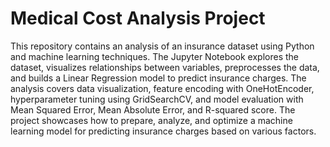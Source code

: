 # Medical Cost Analysis Project
This repository contains an analysis of an insurance dataset using Python and machine learning techniques. The Jupyter Notebook explores the dataset, visualizes relationships between variables, preprocesses the data, and builds a Linear Regression model to predict insurance charges. The analysis covers data visualization, feature encoding with OneHotEncoder, hyperparameter tuning using GridSearchCV, and model evaluation with Mean Squared Error, Mean Absolute Error, and R-squared score. The project showcases how to prepare, analyze, and optimize a machine learning model for predicting insurance charges based on various factors.
